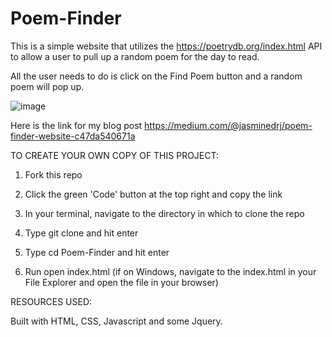# Poem-Finder
This is a simple website that utilizes the https://poetrydb.org/index.html API to allow a user to pull up a random poem for the day to read. 

All the user needs to do is click on the Find Poem button and a random poem will pop up. 

![image](https://user-images.githubusercontent.com/63066804/145310604-d5e659f2-7f0d-42e7-9017-f0aeb1ebbf7a.png)

Here is the link for my blog post https://medium.com/@jasminedrj/poem-finder-website-c47da540671a

TO CREATE YOUR OWN COPY OF THIS PROJECT:

1. Fork this repo

2. Click the green 'Code' button at the top right and copy the link

3. In your terminal, navigate to the directory in which to clone the repo

4. Type git clone <copied-link> and hit enter

5. Type cd Poem-Finder and hit enter

6. Run open index.html (if on Windows, navigate to the index.html in your File Explorer and open the file in your browser)

  
RESOURCES USED:
 
 Built with HTML, CSS, Javascript and some Jquery. 
